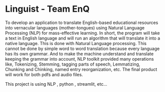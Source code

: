 # Linguist - Team EnQ
To develop an application to translate English-based educational resources into vernacular languages (mother-tongues) using Natural Language Processing (NLP) for mass-effective learning.
In short, the program will take a text in English language and will run an algorithm that will translate it into a native language. This is done with Natural Language processing. This cannot be done by simple word to word translation because every language has its own grammar. And to make the machine understand and translate keeping the grammar into account, NLP toolkit provided many operations like, Tokenizing, Stemming, tagging parts of speech, Lemmatizing, Chunking and Chinking, named entry reorganization, etc. The final product will work for both pdfs and audio files.

This project is using NLP , python , streamlit, etc...
